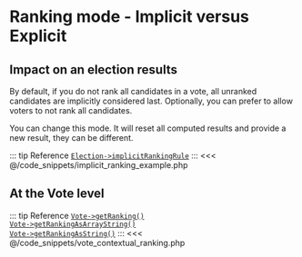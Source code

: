 # Ranking mode - Implicit versus Explicit

## Impact on an election results

By default, if you do not rank all candidates in a vote, all unranked candidates are implicitly considered last. 
Optionally, you can prefer to allow voters to not rank all candidates.

You can change this mode. It will reset all computed results and provide a new result, they can be different.

::: tip Reference
[`Election->implicitRankingRule`](/api-reference/Election%20Class/Election--implicitRankingRule)
:::
<<< @/code_snippets/implicit_ranking_example.php

## At the Vote level

::: tip Reference
[`Vote->getRanking()`](/api-reference/Vote%20Class/Vote--getRanking())  
[`Vote->getRankingAsArrayString()`](/api-reference/Vote%20Class/Vote--getRankingAsArrayString())  
[`Vote->getRankingAsString()`](/api-reference/Vote%20Class/Vote--getRankingAsString()) 
:::
<<< @/code_snippets/vote_contextual_ranking.php

